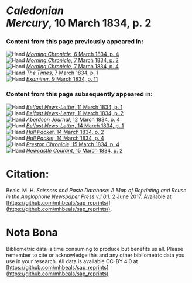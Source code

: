 # *Caledonian Mercury*, 10 March 1834, p. 2  
  
### Content from this page previously appeared in:  
![Hand](http://scissorsandpaste.net/wp-content/uploads/2017/06/smallhandpointer.png) [*Morning Chronicle*, 6 March 1834, p. 4](https://mhbeals.github.io/sap_html/Morning-Chronicle/Morning-Chronicle-6-March-1834-p-4)  
![Hand](http://scissorsandpaste.net/wp-content/uploads/2017/06/smallhandpointer.png) [*Morning Chronicle*, 7 March 1834, p. 2](https://mhbeals.github.io/sap_html/Morning-Chronicle/Morning-Chronicle-7-March-1834-p-2)  
![Hand](http://scissorsandpaste.net/wp-content/uploads/2017/06/smallhandpointer.png) [*Morning Chronicle*, 7 March 1834, p. 4](https://mhbeals.github.io/sap_html/Morning-Chronicle/Morning-Chronicle-7-March-1834-p-4)  
![Hand](http://scissorsandpaste.net/wp-content/uploads/2017/06/smallhandpointer.png) [*The Times*, 7 March 1834, p. 1](https://mhbeals.github.io/sap_html/The-Times/The-Times-7-March-1834-p-1)  
![Hand](http://scissorsandpaste.net/wp-content/uploads/2017/06/smallhandpointer.png) [*Examiner*, 9 March 1834, p. 11](https://mhbeals.github.io/sap_html/Examiner/Examiner-9-March-1834-p-11)  
  
### Content from this page subsequently appeared in:  
![Hand](http://scissorsandpaste.net/wp-content/uploads/2017/06/smallhandpointer.png) [*Belfast News-Letter*, 11 March 1834, p. 1](https://mhbeals.github.io/sap_html/Belfast-News-Letter/Belfast-News-Letter-11-March-1834-p-1)  
![Hand](http://scissorsandpaste.net/wp-content/uploads/2017/06/smallhandpointer.png) [*Belfast News-Letter*, 11 March 1834, p. 2](https://mhbeals.github.io/sap_html/Belfast-News-Letter/Belfast-News-Letter-11-March-1834-p-2)  
![Hand](http://scissorsandpaste.net/wp-content/uploads/2017/06/smallhandpointer.png) [*Aberdeen Journal*, 12 March 1834, p. 4](https://mhbeals.github.io/sap_html/Aberdeen-Journal/Aberdeen-Journal-12-March-1834-p-4)  
![Hand](http://scissorsandpaste.net/wp-content/uploads/2017/06/smallhandpointer.png) [*Belfast News-Letter*, 14 March 1834, p. 1](https://mhbeals.github.io/sap_html/Belfast-News-Letter/Belfast-News-Letter-14-March-1834-p-1)  
![Hand](http://scissorsandpaste.net/wp-content/uploads/2017/06/smallhandpointer.png) [*Hull Packet*, 14 March 1834, p. 2](https://mhbeals.github.io/sap_html/Hull-Packet/Hull-Packet-14-March-1834-p-2)  
![Hand](http://scissorsandpaste.net/wp-content/uploads/2017/06/smallhandpointer.png) [*Hull Packet*, 14 March 1834, p. 4](https://mhbeals.github.io/sap_html/Hull-Packet/Hull-Packet-14-March-1834-p-4)  
![Hand](http://scissorsandpaste.net/wp-content/uploads/2017/06/smallhandpointer.png) [*Preston Chronicle*, 15 March 1834, p. 4](https://mhbeals.github.io/sap_html/Preston-Chronicle/Preston-Chronicle-15-March-1834-p-4)  
![Hand](http://scissorsandpaste.net/wp-content/uploads/2017/06/smallhandpointer.png) [*Newcastle Courant*, 15 March 1834, p. 2](https://mhbeals.github.io/sap_html/Newcastle-Courant/Newcastle-Courant-15-March-1834-p-2)  


# Citation: 

Beals. M. H. *Scissors and Paste Database: A Map of Reprinting and Reuse in the Anglophone Newspaper Press v.1.0.1.* 2 June 2017. Available at [https://github.com/mhbeals/sap_reprints/](https://github.com/mhbeals/sap_reprints/). 

# Nota Bona

Bibliometric data is time consuming to produce but benefits us all. Please remember to cite or acknowledge this and any other bibliometric data you use in your research. All data is available CC-BY 4.0 at [https://github.com/mhbeals/sap_reprints](https://github.com/mhbeals/sap_reprints)